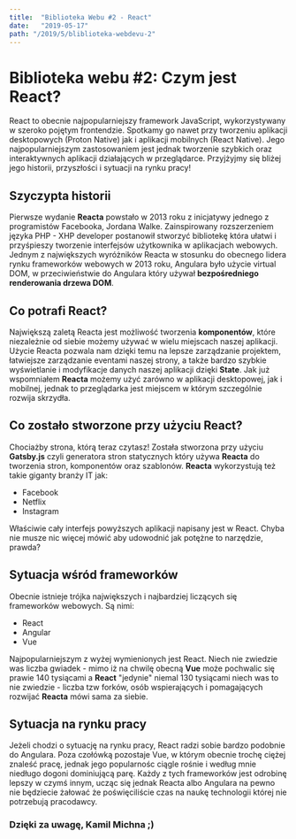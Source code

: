 ```yaml
---
title:  "Biblioteka Webu #2 - React"
date:   "2019-05-17"
path: "/2019/5/bliblioteka-webdevu-2"
---
```


# Biblioteka webu #2: Czym jest React?



React to obecnie najpopularniejszy framework JavaScript, wykorzystywany w szeroko pojętym frontendzie. Spotkamy go nawet przy tworzeniu aplikacji desktopowych (Proton Native) jak i aplikacji mobilnych (React Native). Jego najpopularniejszym zastosowaniem jest jednak tworzenie szybkich oraz interaktywnych aplikacji działających w przeglądarce. Przyjżyjmy się bliżej jego historii, przyszłości i sytuacji na rynku pracy!

## Szyczypta historii

Pierwsze wydanie __Reacta__ powstało w 2013 roku z inicjatywy jednego z programistów Facebooka, Jordana Walke. Zainspirowany rozszerzeniem języka PHP - XHP developer postanowił stworzyć bibliotekę która ułatwi i przyśpieszy tworzenie interfejsów użytkownika w aplikacjach webowych. Jednym z największych wyróżników Reacta w stosunku do obecnego lidera rynku frameworków webowych w 2013 roku, Angulara było użycie virtual DOM, w przeciwieństwie do Angulara który używał __bezpośredniego renderowania drzewa DOM__. 

## Co potrafi React?

Największą zaletą Reacta jest możliwość tworzenia __komponentów__, które niezależnie od siebie możemy używać w wielu miejscach naszej aplikacji. Użycie Reacta pozwala nam dzięki temu na lepsze zarządzanie projektem, łatwiejsze zarządzanie eventami naszej strony, a także bardzo szybkie wyświetlanie i modyfikacje danych naszej aplikacji dzięki __State__. Jak już wspomniałem __Reacta__ możemy użyć zarówno w aplikacji desktopowej, jak i mobilnej, jednak to przeglądarka jest miejscem w którym szczególnie rozwija skrzydła.

## Co zostało stworzone przy użyciu React?

Chociażby strona, którą teraz czytasz! Została stworzona przy użyciu __Gatsby.js__ czyli generatora stron statycznych który używa __Reacta__ do tworzenia stron, komponentów oraz szablonów. __Reacta__ wykorzystują też takie giganty branży IT jak:

* Facebook
* Netflix
* Instagram

Właściwie cały interfejs powyższych aplikacji napisany jest w React. Chyba nie musze nic więcej mówić aby udowodnić jak potężne to narzędzie, prawda?

## Sytuacja wśród frameworków

Obecnie istnieje trójka największych i najbardziej liczących się frameworków webowych. Są nimi: 

* React
* Angular 
* Vue

Najpopularniejszym z wyżej wymienionych jest React. Niech nie zwiedzie was liczba gwiadek - mimo iż na chwilę obecną __Vue__ może pochwalic się prawie 140 tysiącami a __React__ "jedynie" niemal 130 tysiącami niech was to nie zwiedzie - liczba tzw forków, osób wspierających i pomagających rozwijać __Reacta__ mówi sama za siebie. 

## Sytuacja na rynku pracy

Jeżeli chodzi o sytuację na rynku pracy, React radzi sobie bardzo podobnie do Angulara. Poza czołówką pozostaje Vue, w którym obecnie trochę ciężej znaleść pracę, jednak jego popularnośc ciągle rośnie i według mnie niedługo dogoni dominiującą parę. Każdy z tych frameworków jest odrobinę lepszy w czymś innym, ucząc się jednak Reacta albo Angulara na pewno nie będziecie żałować że poświęciliście czas na naukę technologii której nie potrzebują pracodawcy.


### Dzięki za uwagę, Kamil Michna ;)

  